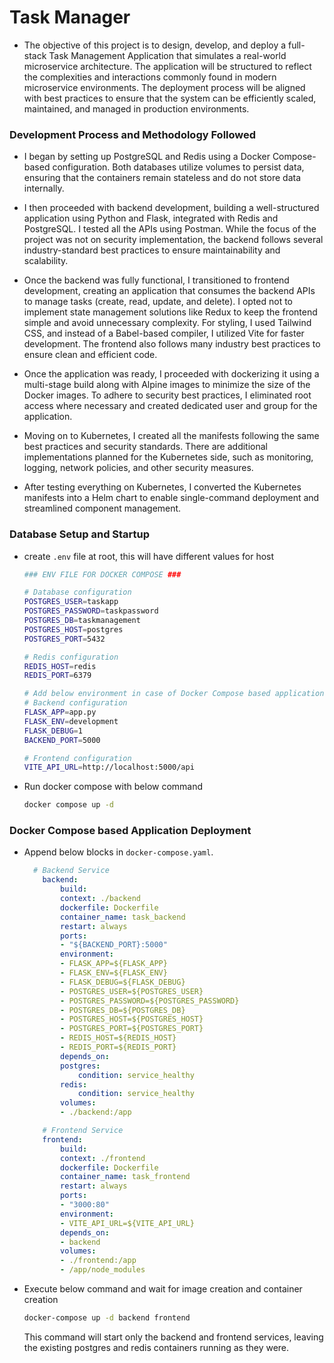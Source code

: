 # Task Manager

- The objective of this project is to design, develop, and deploy a full-stack Task Management Application that simulates a real-world microservice architecture. The application will be structured to reflect the complexities and interactions commonly found in modern microservice environments. The deployment process will be aligned with best practices to ensure that the system can be efficiently scaled, maintained, and managed in production environments.

### Development Process and Methodology Followed

- I began by setting up PostgreSQL and Redis using a Docker Compose-based configuration. Both databases utilize volumes to persist data, ensuring that the containers remain stateless and do not store data internally.

- I then proceeded with backend development, building a well-structured application using Python and Flask, integrated with Redis and PostgreSQL. I tested all the APIs using Postman. While the focus of the project was not on security implementation, the backend follows several industry-standard best practices to ensure maintainability and scalability.

- Once the backend was fully functional, I transitioned to frontend development, creating an application that consumes the backend APIs to manage tasks (create, read, update, and delete). I opted not to implement state management solutions like Redux to keep the frontend simple and avoid unnecessary complexity. For styling, I used Tailwind CSS, and instead of a Babel-based compiler, I utilized Vite for faster development. The frontend also follows many industry best practices to ensure clean and efficient code.

- Once the application was ready, I proceeded with dockerizing it using a multi-stage build along with Alpine images to minimize the size of the Docker images. To adhere to security best practices, I eliminated root access where necessary and created dedicated user and group for the application.

- Moving on to Kubernetes, I created all the manifests following the same best practices and security standards. There are additional implementations planned for the Kubernetes side, such as monitoring, logging, network policies, and other security measures.

- After testing everything on Kubernetes, I converted the Kubernetes manifests into a Helm chart to enable single-command deployment and streamlined component management.

### Database Setup and Startup

-   create `.env` file at root, this will have different values for host

    ```bash
    ### ENV FILE FOR DOCKER COMPOSE ###

    # Database configuration
    POSTGRES_USER=taskapp
    POSTGRES_PASSWORD=taskpassword
    POSTGRES_DB=taskmanagement
    POSTGRES_HOST=postgres
    POSTGRES_PORT=5432

    # Redis configuration
    REDIS_HOST=redis
    REDIS_PORT=6379

    # Add below environment in case of Docker Compose based application deployment
    # Backend configuration
    FLASK_APP=app.py
    FLASK_ENV=development
    FLASK_DEBUG=1
    BACKEND_PORT=5000

    # Frontend configuration
    VITE_API_URL=http://localhost:5000/api
    ```

-   Run docker compose with below command
    ```bash
    docker compose up -d
    ```

### Docker Compose based Application Deployment

-  Append below blocks in `docker-compose.yaml`.

    ```yaml
      # Backend Service
        backend:
            build:
            context: ./backend
            dockerfile: Dockerfile
            container_name: task_backend
            restart: always
            ports:
            - "${BACKEND_PORT}:5000"
            environment:
            - FLASK_APP=${FLASK_APP}
            - FLASK_ENV=${FLASK_ENV}
            - FLASK_DEBUG=${FLASK_DEBUG}
            - POSTGRES_USER=${POSTGRES_USER}
            - POSTGRES_PASSWORD=${POSTGRES_PASSWORD}
            - POSTGRES_DB=${POSTGRES_DB}
            - POSTGRES_HOST=${POSTGRES_HOST}
            - POSTGRES_PORT=${POSTGRES_PORT}
            - REDIS_HOST=${REDIS_HOST}
            - REDIS_PORT=${REDIS_PORT}
            depends_on:
            postgres:
                condition: service_healthy
            redis:
                condition: service_healthy
            volumes:
            - ./backend:/app

        # Frontend Service
        frontend:
            build:
            context: ./frontend
            dockerfile: Dockerfile
            container_name: task_frontend
            restart: always
            ports:
            - "3000:80"
            environment:
            - VITE_API_URL=${VITE_API_URL}
            depends_on:
            - backend
            volumes:
            - ./frontend:/app
            - /app/node_modules
    ```

- Execute below command and wait for image creation and container creation
    ```bash
    docker-compose up -d backend frontend
    ```
    This command will start only the backend and frontend services, leaving the existing postgres and redis containers running as they were.
